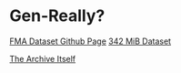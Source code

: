 # Gen-Really?

[FMA Dataset Github Page](https://github.com/mdeff/fma)
[342 MiB Dataset](https://os.unil.cloud.switch.ch/fma/fma_metadata.zip)

[The Archive Itself](http://freemusicarchive.org/)